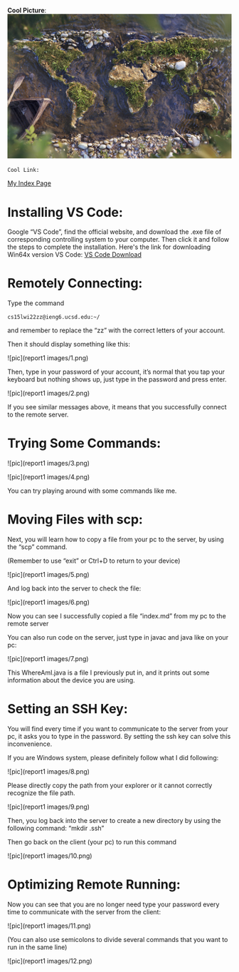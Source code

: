 __Cool Picture__: ![World Map](Image1.jpg)

```
Cool Link:
```

[My Index Page](https://henohyj.github.io/cse15l-lab-reports/index.html)



# Installing VS Code:

Google “VS Code”, find the official website, and download the .exe file of corresponding controlling system to your computer. Then click it and follow the steps to complete the installation.
Here's the link for downloading Win64x version VS Code:
[VS Code Download](https://code.visualstudio.com/docs/?dv=win64user)


# Remotely Connecting:

Type the command 
```
cs15lwi22zz@ieng6.ucsd.edu:~/
```
and remember to replace the “zz” with the correct letters of your account.

Then it should display something like this:

![pic](report1 images/1.png)

Then, type in your password of your account, it’s normal that you tap your keyboard but nothing shows up, just type in the password and press enter.

![pic](report1 images/2.png)

If you see similar messages above, it means that you successfully connect to the remote server.


# Trying Some Commands:

![pic](report1 images/3.png)

![pic](report1 images/4.png)

You can try playing around with some commands like me.


# Moving Files with scp:

Next, you will learn how to copy a file from your pc to the server, by using the “scp” command.

(Remember to use “exit” or Ctrl+D to return to your device)

![pic](report1 images/5.png)

And log back into the server to check the file:

![pic](report1 images/6.png)

Now you can see I successfully copied a file “index.md” from my pc to the remote server


You can also run code on the server, just type in javac and java like on your pc:

![pic](report1 images/7.png)

This WhereAmI.java is a file I previously put in, and it prints out some information about the device you are using.


# Setting an SSH Key:

You will find every time if you want to communicate to the server from your pc, it asks you to type in the password. By setting the ssh key can solve this inconvenience. 


If you are Windows system, please definitely follow what I did following:

![pic](report1 images/8.png)

Please directly copy the path from your explorer or it cannot correctly recognize the file path.

![pic](report1 images/9.png)


Then, you log back into the server to create a new directory by using the following command:
“mkdir .ssh”

Then go back on the client (your pc) to run this command

![pic](report1 images/10.png)

# Optimizing Remote Running:

Now you can see that you are no longer need type your password every time to communicate with the server from the client:

![pic](report1 images/11.png)


(You can also use semicolons to divide several commands that you want to run in the same line)

![pic](report1 images/12.png)
